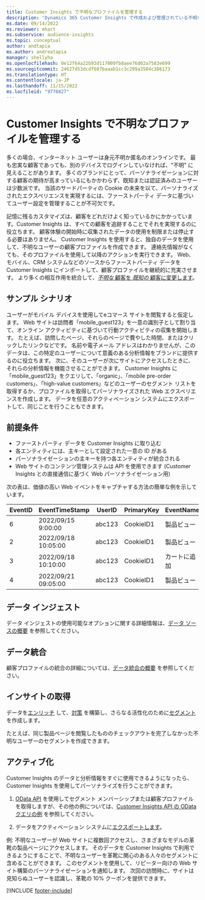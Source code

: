 ```yaml
---
title: Customer Insights で不明なプロファイルを管理する
description: 'Dynamics 365 Customer Insights で作成および管理されている不明な顧客プロファイルを操作する '
ms.date: 09/14/2022
ms.reviewer: mhart
ms.subservice: audience-insights
ms.topic: conceptual
author: andtapia
ms.author: andreatapia
manager: shellyha
ms.openlocfilehash: 0e12f64a22b93d117009fb8aee76d02a7583e699
ms.sourcegitcommit: 24627d53dcdf607baaab1cc3c299a3584c386173
ms.translationtype: HT
ms.contentlocale: ja-JP
ms.lasthandoff: 11/15/2022
ms.locfileid: "9776827"
---
```

# <a name="manage-unknown-profiles-with-customer-insights"></a>Customer Insights で不明なプロファイルを管理する

多くの場合、インターネット ユーザーは身元不明か匿名のオンラインです。 最も忠実な顧客であっても、別のデバイスでログインしていなければ、"不明" に見えることがあります。 多くのブランドにとって、パーソナライゼーションに対する顧客の期待が高まっているにもかかわらず、既知または認証済みのユーザーは少数派です。 当該のサードパーティの Cookie の未来を以て、パーソナライズされたエクスペリエンスを実現するには、ファーストパーティ データに基づいてユーザー設定を管理することが不可欠です。

記憶に残るカスタマイズは、顧客をどれだけよく知っているかにかかっています。Customer Insights は、すべての顧客を追跡することでそれを実現するのに役立ちます。  顧客体験の開始時に収集されたデータの使用を制限または停止する必要はありません。 Customer Insights を使用すると、独自のデータを使用して、不明なユーザーの顧客プロファイルを作成できます。 連絡先情報がなくても、そのプロファイルを使用して以降のアクションを実行できます。 Web、モバイル、CRM システムなどのソースからファーストパーティ データを Customer Insights にインポートして、顧客プロファイルを継続的に充実させます。 より多くの相互作用を統合して、[*不明な* 顧客を *既知の* 顧客に変更します](unknown-to-known.md)。

## <a name="sample-scenario"></a>サンプル シナリオ

ユーザーがモバイル デバイスを使用してeコマース サイトを閲覧すると仮定します。 Web サイトは訪問者「mobile_guest123」を一意の識別子として割り当て、オンライン アクティビティに基づいて行動アクティビティの収集を開始します。 たとえば、訪問したページ、それらのページで費やした時間、またはクリックしたリンクなどです。 名前や電子メール アドレスはわかりませんが、このデータは、この特定のユーザーについて意義のある分析情報をブランドに提供するのに役立ちます。 次に、そのユーザーが次にサイトにアクセスしたときに、それらの分析情報を機能させることができます。 Customer Insights に「mobile_guest123」をクエリして、「organic」、「mobile pre-order customers」、「high-value customers」などのユーザーのセグメント リストを取得するか、プロファイルを取得してパーソナライズされた Web エクスペリエンスを作成します。 データを任意のアクティベーション システムにエクスポートして、同じことを行うこともできます。

## <a name="prerequisites"></a>前提条件

- ファーストパーティ データを Customer Insights に取り込む
- 各エンティティには、主キーとして設定された一意の ID がある
- パーソナライゼーションの主キーを持つ各エンティティが統合される
- Web サイトのコンテンツ管理システムは API を使用できます (Customer Insights との直接通信に基づく Web パーソナライゼーション用)

次の表は、価値の高い Web イベントをキャプチャする方法の簡単な例を示しています。

|EventID|EventTimeStamp|UserID|PrimaryKey|EventName|
|--|--|--|--|--|
|6|2022/09/15 9:00:00|abc123|CookieID1|製品ビュー|
|2|2022/09/18 10:05:00|abc123|CookieID1|製品ビュー|
|3|2022/09/18 10:10:00|abc123|CookieID1|カートに追加|
|4|2022/09/21 09:05:00|abc123|CookieID1|製品ビュー|

## <a name="data-ingestion"></a>データ インジェスト

データ インジェストの使用可能なオプションに関する詳細情報は、[データ ソースの概要](data-sources.md) を参照してください。

## <a name="data-unification"></a>データ統合

顧客プロファイルの統合の詳細については、[データ統合の概要](data-unification.md) を参照してください。

## <a name="get-insights"></a>インサイトの取得

データを[エンリッチ](enrichment-hub.md) して、[対策](measures.md) を構築し、さらなる活性化のために[セグメント](segments.md) を作成します。

たとえば、同じ製品ページを閲覧したもののチェックアウトを完了しなかった不明なユーザーのセグメントを作成できます。

## <a name="activation"></a>アクティブ化

Customer Insights のデータと分析情報をすぐに使用できるようになったら、Customer Insights を使用してパーソナライズを行うことができます。

1. [OData API](apis.md) を使用してセグメント メンバーシップまたは顧客プロファイルを取得しますが、その他の例については、[Customer Insights API の OData クエリの例](odata-examples.md) を参照してください。

1. データをアクティベーション システムに[エクスポートします](export-destinations.md)。

例: 不明なユーザーが Web サイトに複数回アクセスし、さまざまなモデルの革靴の製品ページにアクセスします。 そのデータを Customer Insights で利用できるようにすることで、不明なユーザーを革靴に関心のある人々のセグメントに含めることができます。 このセグメントを使用して、リピーター向けの Web サイト構築のパーソナライゼーションを通知します。 次回の訪問時に、サイトは見知らぬユーザーを認識し、革靴の 10% クーポンを提供できます。

[!INCLUDE [footer-include](includes/footer-banner.md)]
